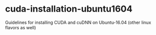 # cuda-installation-ubuntu1604
Guidelines for installing CUDA and cuDNN on Ubuntu-16.04 (other linux flavors as well)
